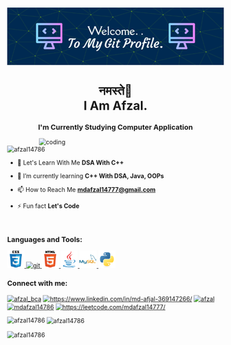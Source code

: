 ![logo](https://github.com/Afzal14786/Afzal14786/blob/main/github-header-image.png)
<h1 align="center">नमस्ते🙏 <br> I Am Afzal. </h1>
<h3 align="center">I'm Currently Studying Computer Application</h3>

<img align="right" alt="coding" width="430px" src="https://images.squarespace-cdn.com/content/v1/5769fc401b631bab1addb2ab/1541580611624-TE64QGKRJG8SWAIUS7NS/ke17ZwdGBToddI8pDm48kPoswlzjSVMM-SxOp7CV59BZw-zPPgdn4jUwVcJE1ZvWQUxwkmyExglNqGp0IvTJZamWLI2zvYWH8K3-s_4yszcp2ryTI0HqTOaaUohrI8PI6FXy8c9PWtBlqAVlUS5izpdcIXDZqDYvprRqZ29Pw0o/coding-freak.gif">

<p align="left"> <img src="https://komarev.com/ghpvc/?username=afzal14786&label=Profile%20views&color=0e75b6&style=flat" alt="afzal14786" /> </p>

- 🔭 Let's Learn With Me **DSA With C++**

- 🌱 I’m currently learning **C++ With DSA, Java, OOPs**

- 📫 How to Reach Me **mdafzal14777@gmail.com**

- ⚡ Fun fact **Let's Code**
<br>
<h3 align="left">Languages and Tools:</h3>
<p align="left"> <a href="https://www.w3schools.com/css/" target="_blank" rel="noreferrer"> <img src="https://raw.githubusercontent.com/devicons/devicon/master/icons/css3/css3-original-wordmark.svg" alt="css3" width="40" height="40"/> </a> <a href="https://git-scm.com/" target="_blank" rel="noreferrer"> <img src="https://www.vectorlogo.zone/logos/git-scm/git-scm-icon.svg" alt="git" width="40" height="40"/> </a> <a href="https://www.w3.org/html/" target="_blank" rel="noreferrer"> <img src="https://raw.githubusercontent.com/devicons/devicon/master/icons/html5/html5-original-wordmark.svg" alt="html5" width="40" height="40"/> </a> <a href="https://www.java.com" target="_blank" rel="noreferrer"> <img src="https://raw.githubusercontent.com/devicons/devicon/master/icons/java/java-original.svg" alt="java" width="40" height="40"/> </a> <a href="https://www.mysql.com/" target="_blank" rel="noreferrer"> <img src="https://raw.githubusercontent.com/devicons/devicon/master/icons/mysql/mysql-original-wordmark.svg" alt="mysql" width="40" height="40"/> </a> <a href="https://www.python.org" target="_blank" rel="noreferrer"> <img src="https://raw.githubusercontent.com/devicons/devicon/master/icons/python/python-original.svg" alt="python" width="40" height="40"/> </a> </p>

<h3 align="left">Connect with me:</h3>
<p align="left">
<a href="https://twitter.com/afzal_bca" target="blank"><img align="center" src="https://raw.githubusercontent.com/rahuldkjain/github-profile-readme-generator/master/src/images/icons/Social/twitter.svg" alt="afzal_bca" height="30" width="40" /></a>
<a href="https://linkedin.com/in/https://www.linkedin.com/in/md-afjal-369147266/" target="blank"><img align="center" src="https://raw.githubusercontent.com/rahuldkjain/github-profile-readme-generator/master/src/images/icons/Social/linked-in-alt.svg" alt="https://www.linkedin.com/in/md-afjal-369147266/" height="30" width="40" /></a>
<a href="https://fb.com/afzal" target="blank"><img align="center" src="https://raw.githubusercontent.com/rahuldkjain/github-profile-readme-generator/master/src/images/icons/Social/facebook.svg" alt="afzal" height="30" width="40" /></a>
<a href="https://instagram.com/mdafzal14786" target="blank"><img align="center" src="https://raw.githubusercontent.com/rahuldkjain/github-profile-readme-generator/master/src/images/icons/Social/instagram.svg" alt="mdafzal14786" height="30" width="40" /></a>
<a href="https://www.leetcode.com/https://leetcode.com/mdafzal14777/" target="blank"><img align="center" src="https://raw.githubusercontent.com/rahuldkjain/github-profile-readme-generator/master/src/images/icons/Social/leet-code.svg" alt="https://leetcode.com/mdafzal14777/" height="30" width="40" /></a>
</p>

<p><img align="left" src="https://github-readme-stats.vercel.app/api/top-langs?username=afzal14786&show_icons=true&locale=en&layout=compact" alt="afzal14786" /></p>

<p>&nbsp;<img align="center" src="https://github-readme-stats.vercel.app/api?username=afzal14786&show_icons=true&locale=en" alt="afzal14786" /></p>

<p><img align="center" src="https://github-readme-streak-stats.herokuapp.com/?user=afzal14786&" alt="afzal14786" /></p>
